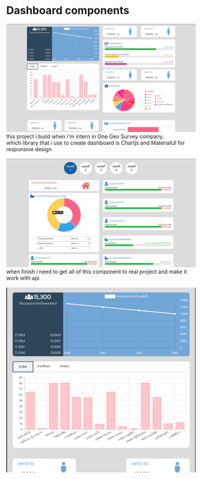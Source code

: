 # Dashboard components
![alt text](preview/preview1.png "")
this project i build when i'm intern in One Geo Survey company. <br/>
which library that i use to create dashboard is Chartjs and MaterialUI for responsive design<br/><br/>
![alt text](preview/preview2.png "")
when finish i need to get all of this component to real project and make it work with api<br/><br/>
![alt text](preview/preview3.png "")

